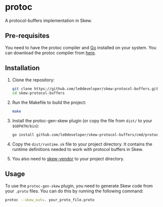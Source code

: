# protoc

A protocol-buffers implementation in Skew.

## Pre-requisites

You need to have the protoc compiler and [Go](https://go.dev/) installed on your system. You can download the protoc compiler from [here](https://github.com/protocolbuffers/protobuf#protobuf-compiler-installation).

## Installation

1. Clone the repository:

   ```bash
   git clone https://github.com/le0developer/skew-protocol-buffers.git
   cd skew-protocol-buffers
   ```

2. Run the Makefile to build the project:

   ```bash
   make
   ```

3. Install the protoc-gen-skew plugin (or copy the file from `dist/` to your `$GOPATH/bin`):

   ```bash
   go install github.com/le0developer/skew-protocol-buffers/cmd/protoc-gen-skew@latest
   ```

4. Copy the `dist/runtime.sk` file to your project directory. It contains the runtime definitions needed to work with protocol buffers in Skew.
5. You also need to [skew-vendor](https://github.com/Le0Developer/skew-vendor) to your project directory.

## Usage

To use the `protoc-gen-skew` plugin, you need to generate Skew code from your `.proto` files. You can do this by running the following command:

```bash
protoc --skew_out=. your_proto_file.proto
```
